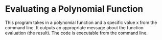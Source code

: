 # Evaluating a Polynomial Function
This program takes in a polynomial function and a specific value x from the command line. It outputs an appropriate message about the function evaluation (the result). The code is executable from the command line. 
